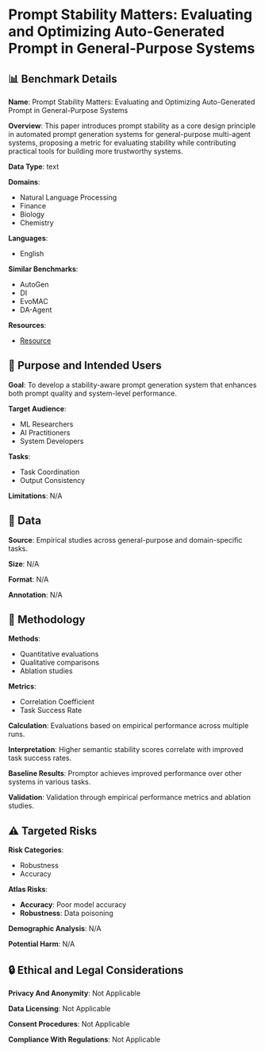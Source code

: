 # Prompt Stability Matters: Evaluating and Optimizing Auto-Generated Prompt in General-Purpose Systems

## 📊 Benchmark Details

**Name**: Prompt Stability Matters: Evaluating and Optimizing Auto-Generated Prompt in General-Purpose Systems

**Overview**: This paper introduces prompt stability as a core design principle in automated prompt generation systems for general-purpose multi-agent systems, proposing a metric for evaluating stability while contributing practical tools for building more trustworthy systems.

**Data Type**: text

**Domains**:
- Natural Language Processing
- Finance
- Biology
- Chemistry

**Languages**:
- English

**Similar Benchmarks**:
- AutoGen
- DI
- EvoMAC
- DA-Agent

**Resources**:
- [Resource](https://arxiv.org/abs/2505.13546)

## 🎯 Purpose and Intended Users

**Goal**: To develop a stability-aware prompt generation system that enhances both prompt quality and system-level performance.

**Target Audience**:
- ML Researchers
- AI Practitioners
- System Developers

**Tasks**:
- Task Coordination
- Output Consistency

**Limitations**: N/A

## 💾 Data

**Source**: Empirical studies across general-purpose and domain-specific tasks.

**Size**: N/A

**Format**: N/A

**Annotation**: N/A

## 🔬 Methodology

**Methods**:
- Quantitative evaluations
- Qualitative comparisons
- Ablation studies

**Metrics**:
- Correlation Coefficient
- Task Success Rate

**Calculation**: Evaluations based on empirical performance across multiple runs.

**Interpretation**: Higher semantic stability scores correlate with improved task success rates.

**Baseline Results**: Promptor achieves improved performance over other systems in various tasks.

**Validation**: Validation through empirical performance metrics and ablation studies.

## ⚠️ Targeted Risks

**Risk Categories**:
- Robustness
- Accuracy

**Atlas Risks**:
- **Accuracy**: Poor model accuracy
- **Robustness**: Data poisoning

**Demographic Analysis**: N/A

**Potential Harm**: N/A

## 🔒 Ethical and Legal Considerations

**Privacy And Anonymity**: Not Applicable

**Data Licensing**: Not Applicable

**Consent Procedures**: Not Applicable

**Compliance With Regulations**: Not Applicable
